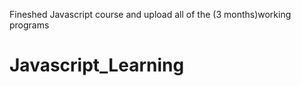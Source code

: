 Fineshed Javascript course and upload all of the (3 months)working programs 

# Javascript_Learning
